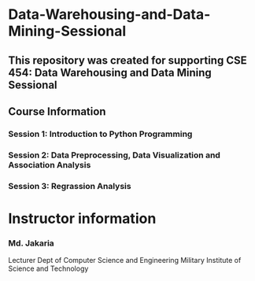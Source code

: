 # Data-Warehousing-and-Data-Mining-Sessional
## This repository was created for supporting CSE 454: Data Warehousing and Data Mining Sessional

## Course Information
### Session 1: Introduction to Python Programming
### Session 2: Data Preprocessing, Data Visualization and Association Analysis
### Session 3: Regrassion Analysis


# Instructor information 
### Md. Jakaria
Lecturer
Dept of Computer Science and Engineering
Military Institute of Science and Technology
